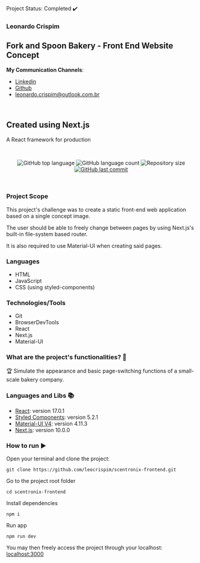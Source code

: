 Project Status: Completed :heavy_check_mark:

### Leonardo Crispim

## Fork and Spoon Bakery - Front End Website Concept

**My Communication Channels**:
- [Linkedin](https://www.linkedin.com/in/leonardo-crispim-371a23134/)
- [Github](https://github.com/leocrispim)
- <leonardo.crispim@outlook.com.br>
<br>

## Created using Next.js
A React framework for production

<br>

<p align="center">
  <img alt="GitHub top language" src="https://img.shields.io/github/languages/top/leocrispim/scentronix-frontend">
  <img alt="GitHub language count" src="https://img.shields.io/github/languages/count/leocrispim/scentronix-frontend">
  <img alt="Repository size" src="https://img.shields.io/github/repo-size/leocrispim/scentronix-frontend">
  <a href="https://github.com/leocrispim/scentronix-frontend/commits/master">
    <img alt="GitHub last commit" src="https://img.shields.io/github/last-commit/leocrispim/scentronix-frontend">
  </a>
</p>

<br>

### Project Scope

This project's challenge was to create a static front-end web application based on a single concept image.

The user should be able to freely change between pages by using Next.js's built-in file-system based router.

It is also required to use Material-UI when creating said pages.

### Languages
* HTML
* JavaScript
* CSS (using styled-components)
### Technologies/Tools
* Git
* BrowserDevTools
* React
* Next.js
* Material-UI
### What are the project's functionalities? :checkered_flag:
:trophy: Simulate the appearance and basic page-switching functions of a small-scale bakery company.
<br>
### Languages and Libs :books:
- [React](https://reactjs.org/): version 17.0.1
- [Styled Components](https://styled-components.com/): version 5.2.1
- [Material-UI V4](https://material-ui.com/): version 4.11.3
- [Next.js](https://nextjs.org/): version 10.0.0

### How to run :arrow_forward:
Open your terminal and clone the project: 
```
git clone https://github.com/leocrispim/scentronix-frontend.git
```
Go to the project root folder
```
cd scentronix-frontend
```
Install dependencies
```
npm i
```
Run app
```
npm run dev
```
You may then freely access the project through your localhost: [localhost:3000](http:localhost:3000)
<br>
